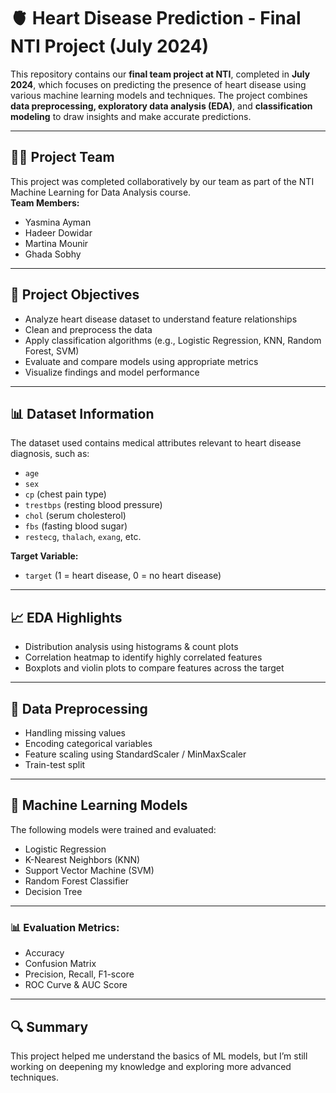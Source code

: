# 🫀 Heart Disease Prediction - Final NTI Project (July 2024)

This repository contains our **final team project at NTI**, completed in **July 2024**, which focuses on predicting the presence of heart disease using various machine learning models and techniques. The project combines **data preprocessing, exploratory data analysis (EDA)**, and **classification modeling** to draw insights and make accurate predictions.

---

## 👨‍💻 Project Team

This project was completed collaboratively by our team as part of the NTI Machine Learning for Data Analysis course.  
**Team Members:**
- Yasmina Ayman  
- Hadeer Dowidar
- Martina Mounir
- Ghada Sobhy
 

---

## 📌 Project Objectives

- Analyze heart disease dataset to understand feature relationships
- Clean and preprocess the data
- Apply classification algorithms (e.g., Logistic Regression, KNN, Random Forest, SVM)
- Evaluate and compare models using appropriate metrics
- Visualize findings and model performance

---

## 📊 Dataset Information

The dataset used contains medical attributes relevant to heart disease diagnosis, such as:

- `age`
- `sex`
- `cp` (chest pain type)
- `trestbps` (resting blood pressure)
- `chol` (serum cholesterol)
- `fbs` (fasting blood sugar)
- `restecg`, `thalach`, `exang`, etc.

**Target Variable:**
- `target` (1 = heart disease, 0 = no heart disease)

---

## 📈 EDA Highlights

- Distribution analysis using histograms & count plots
- Correlation heatmap to identify highly correlated features
- Boxplots and violin plots to compare features across the target

---

## 🧹 Data Preprocessing

- Handling missing values
- Encoding categorical variables
- Feature scaling using StandardScaler / MinMaxScaler
- Train-test split

---

## 🤖 Machine Learning Models

The following models were trained and evaluated:

- Logistic Regression
- K-Nearest Neighbors (KNN)
- Support Vector Machine (SVM)
- Random Forest Classifier
- Decision Tree

---

### 📊 Evaluation Metrics:

- Accuracy
- Confusion Matrix
- Precision, Recall, F1-score
- ROC Curve & AUC Score

---

## 🔍 Summary
This project helped me understand the basics of ML models, but I’m still working on deepening my knowledge and exploring more advanced techniques.
